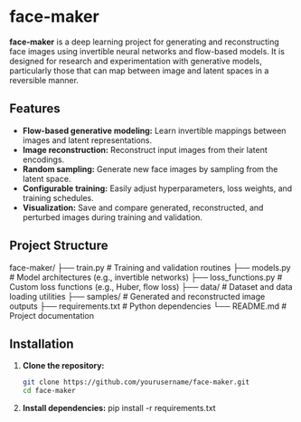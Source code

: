 # face-maker

**face-maker** is a deep learning project for generating and reconstructing face images using invertible neural networks and flow-based models. It is designed for research and experimentation with generative models, particularly those that can map between image and latent spaces in a reversible manner.

## Features

- **Flow-based generative modeling:** Learn invertible mappings between images and latent representations.
- **Image reconstruction:** Reconstruct input images from their latent encodings.
- **Random sampling:** Generate new face images by sampling from the latent space.
- **Configurable training:** Easily adjust hyperparameters, loss weights, and training schedules.
- **Visualization:** Save and compare generated, reconstructed, and perturbed images during training and validation.

## Project Structure
face-maker/ ├── train.py # Training and validation routines ├── models.py # Model architectures (e.g., invertible networks) ├── loss_functions.py # Custom loss functions (e.g., Huber, flow loss) ├── data/ # Dataset and data loading utilities ├── samples/ # Generated and reconstructed image outputs ├── requirements.txt # Python dependencies └── README.md # Project documentation


## Installation

1. **Clone the repository:**
   ```bash
   git clone https://github.com/yourusername/face-maker.git
   cd face-maker

2. **Install dependencies:**
   pip install -r requirements.txt